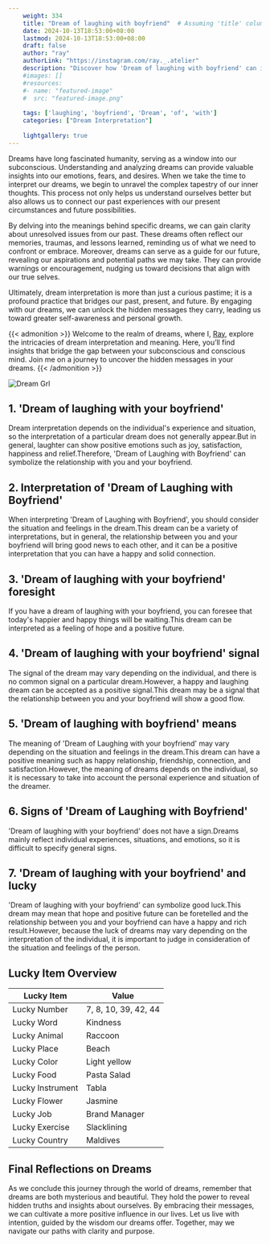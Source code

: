 ```yaml
---
    weight: 334
    title: "Dream of laughing with boyfriend"  # Assuming 'title' column exists
    date: 2024-10-13T18:53:00+08:00
    lastmod: 2024-10-13T18:53:00+08:00
    draft: false
    author: "ray"
    authorLink: "https://instagram.com/ray._.atelier"
    description: "Discover how 'Dream of laughing with boyfriend' can interpret your future and uncover its significant meanings in your life."
    #images: []
    #resources:
    #- name: "featured-image"
    #  src: "featured-image.png"
    
    tags: ['laughing', 'boyfriend', 'Dream', 'of', 'with']
    categories: ["Dream Interpretation"]
    
    lightgallery: true
---
```

    
Dreams have long fascinated humanity, serving as a window into our subconscious. Understanding and analyzing dreams can provide valuable insights into our emotions, fears, and desires. When we take the time to interpret our dreams, we begin to unravel the complex tapestry of our inner thoughts. This process not only helps us understand ourselves better but also allows us to connect our past experiences with our present circumstances and future possibilities.

By delving into the meanings behind specific dreams, we can gain clarity about unresolved issues from our past. These dreams often reflect our memories, traumas, and lessons learned, reminding us of what we need to confront or embrace. Moreover, dreams can serve as a guide for our future, revealing our aspirations and potential paths we may take. They can provide warnings or encouragement, nudging us toward decisions that align with our true selves.

Ultimately, dream interpretation is more than just a curious pastime; it is a profound practice that bridges our past, present, and future. By engaging with our dreams, we can unlock the hidden messages they carry, leading us toward greater self-awareness and personal growth.

{{< admonition >}}
Welcome to the realm of dreams, where I, [Ray](https://instagram.com/ray._.atelier), explore the intricacies of dream interpretation and meaning. Here, you’ll find insights that bridge the gap between your subconscious and conscious mind. Join me on a journey to uncover the hidden messages in your dreams.
{{< /admonition >}}

![Dream Grl](https://cdn.pixabay.com/photo/2017/11/02/03/35/gothic-2910057_1280.jpg "Dream Grl")

## 1. 'Dream of laughing with your boyfriend'
Dream interpretation depends on the individual's experience and situation, so the interpretation of a particular dream does not generally appear.But in general, laughter can show positive emotions such as joy, satisfaction, happiness and relief.Therefore, 'Dream of Laughing with Boyfriend' can symbolize the relationship with you and your boyfriend.

## 2. Interpretation of 'Dream of Laughing with Boyfriend'
When interpreting 'Dream of Laughing with Boyfriend', you should consider the situation and feelings in the dream.This dream can be a variety of interpretations, but in general, the relationship between you and your boyfriend will bring good news to each other, and it can be a positive interpretation that you can have a happy and solid connection.

## 3. 'Dream of laughing with your boyfriend' foresight
If you have a dream of laughing with your boyfriend, you can foresee that today's happier and happy things will be waiting.This dream can be interpreted as a feeling of hope and a positive future.

## 4. 'Dream of laughing with your boyfriend' signal
The signal of the dream may vary depending on the individual, and there is no common signal on a particular dream.However, a happy and laughing dream can be accepted as a positive signal.This dream may be a signal that the relationship between you and your boyfriend will show a good flow.

## 5. 'Dream of laughing with boyfriend' means
The meaning of 'Dream of Laughing with your boyfriend' may vary depending on the situation and feelings in the dream.This dream can have a positive meaning such as happy relationship, friendship, connection, and satisfaction.However, the meaning of dreams depends on the individual, so it is necessary to take into account the personal experience and situation of the dreamer.

## 6. Signs of 'Dream of Laughing with Boyfriend'
'Dream of laughing with your boyfriend' does not have a sign.Dreams mainly reflect individual experiences, situations, and emotions, so it is difficult to specify general signs.

## 7. 'Dream of laughing with your boyfriend' and lucky
'Dream of laughing with your boyfriend' can symbolize good luck.This dream may mean that hope and positive future can be foretelled and the relationship between you and your boyfriend can have a happy and rich result.However, because the luck of dreams may vary depending on the interpretation of the individual, it is important to judge in consideration of the situation and feelings of the person.

## Lucky Item Overview
| Lucky Item          | Value              |
|---------------|--------------------|
| Lucky Number        | 7, 8, 10, 39, 42, 44  |
| Lucky Word          | Kindness |
| Lucky Animal        | Raccoon |
| Lucky Place         | Beach     |
| Lucky Color         | Light yellow     |
| Lucky Food          | Pasta Salad      |
| Lucky Instrument    | Tabla |
| Lucky Flower        | Jasmine    |
| Lucky Job           | Brand Manager       |
| Lucky Exercise      | Slacklining  |
| Lucky Country       | Maldives    |


##  Final Reflections on Dreams

As we conclude this journey through the world of dreams, remember that dreams are both mysterious and beautiful. They hold the power to reveal hidden truths and insights about ourselves. By embracing their messages, we can cultivate a more positive influence in our lives. Let us live with intention, guided by the wisdom our dreams offer. Together, may we navigate our paths with clarity and purpose.
